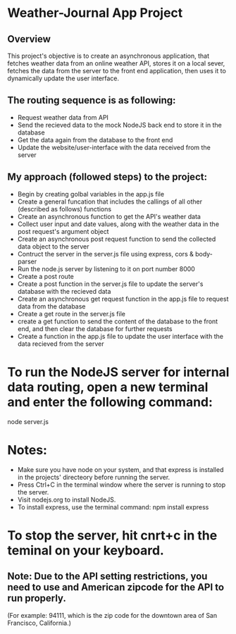 # Weather-Journal App Project

## Overview

This project's objective is to create an asynchronous application, that fetches weather data from an online weather API, stores it on a local sever, fetches the data from the server to the front end application, then uses it to dynamically update the user interface.

## The routing sequence is as following:

- Request weather data from API
- Send the recieved data to the mock NodeJS back end to store it in the database
- Get the data again from the database to the front end
- Update the website/user-interface with the data received from the server

## My approach (followed steps) to the project:

- Begin by creating golbal variables in the app.js file
- Create a general funcation that includes the callings of all other (described as follows) functions
- Create an asynchronous function to get the API's weather data
- Collect user input and date values, along with the weather data in the post request's argument object
- Create an asynchronous post request function to send the collected data object to the server
- Contruct the server in the server.js file using express, cors & body-parser
- Run the node.js server by listening to it on port number 8000
- Create a post route
- Create a post function in the server.js file to update the server's database with the recieved data
- Create an asynchronous get request function in the app.js file to request data from the database
- Create a get route in the server.js file
- create a get function to send the content of the database to the front end, and then clear the database for further requests
- Create a function in the app.js file to update the user interface with the data recieved from the server

# To run the NodeJS server for internal data routing, open a new terminal and enter the following command:

node server.js

# Notes:

- Make sure you have node on your system, and that express is installed in the projects' directeory before running the server.
- Press Ctrl+C in the terminal window where the server is running to stop the server.
- Visit nodejs.org to install NodeJS.
- To install express, use the terminal command: npm install express

# To stop the server, hit cnrt+c in the teminal on your keyboard.

## Note: Due to the API setting restrictions, you need to use and American zipcode for the API to run properly.

(For example: 94111, which is the zip code for the downtown area of San Francisco, California.)
